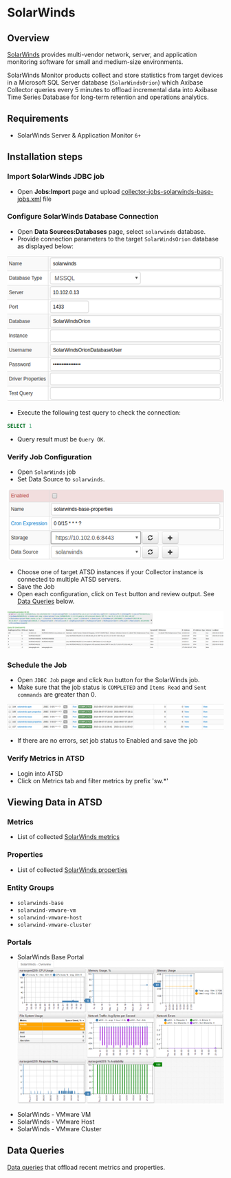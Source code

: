 # SolarWinds

## Overview

[SolarWinds](http://www.solarwinds.com/) provides multi-vendor network, server, and application monitoring software for small and medium-size environments.

SolarWinds Monitor products collect and store statistics from target devices in a Microsoft SQL Server database (`SolarWindsOrion`) which Axibase Collector queries every 5 minutes to offload incremental data into Axibase Time Series Database for long-term retention and operations analytics.


## Requirements

- SolarWinds Server & Application Monitor `6+`

## Installation steps

### Import SolarWinds JDBC job

* Open **Jobs:Import** page and upload [collector-jobs-solarwinds-base-jobs.xml](collector-jobs-solarwinds-base-jobs.xml) file

### Configure SolarWinds Database Connection

* Open **Data Sources:Databases** page, select `solarwinds` database.
* Provide connection parameters to the target `SolarWindsOrion` database as displayed below:

![](images/solarwinds-datasource.png)

* Execute the following test query to check the connection:

```SQL
SELECT 1
```

* Query result must be `Query OK`.


### Verify Job Configuration

* Open `SolarWinds` job
* Set Data Source to `solarwinds`.

![](images/solarwinds-job.png)

* Choose one of target ATSD instances if your Collector instance is connected to multiple ATSD servers.
* Save the Job
* Open each configuration, click on `Test` button and review output. See [Data Queries](#data-queries) below.

![](images/test_result.png)

### Schedule the Job

* Open `JDBC Job` page and click `Run` button for the SolarWinds job.
* Make sure that the job status is `COMPLETED` and `Items Read` and `Sent commands` are greater than 0.

![](images/test_run.png)

* If there are no errors, set job status to Enabled and save the job

### Verify Metrics in ATSD

* Login into ATSD
* Click on Metrics tab and filter metrics by prefix 'sw.*'

## Viewing Data in ATSD

### Metrics

* List of collected [SolarWinds metrics](metric-list.md)

### Properties

* List of collected [SolarWinds properties](properties-list.md)

### Entity Groups

- `solarwinds-base`
- `solarwind-vmware-vm`
- `solarwind-vmware-host`
- `solarwind-vmware-cluster`

### Portals

* SolarWinds Base Portal
![](images/solarwinds_base_portal_31.png)

- SolarWinds - VMware VM
- SolarWinds - VMware Host
- SolarWinds - VMware Cluster

## Data Queries

[Data queries](data-queries.md) that offload recent metrics and properties.
